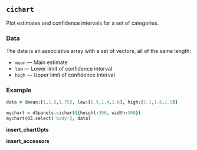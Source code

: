 ## `cichart`

Plot estimates and confidence intervals for a set of categories.

### Data

The data is an associative array with a set of vectors, all of the same length:
- `mean` &mdash; Main estimate
- `low` &mdash; Lower limit of confidence interval
- `high` &mdash; Upper limit of confidence interval

### Example

```coffeescript
data = {mean:[1,1.5,1.75], low:[0.9,1.4,1.6], high:[1.1,1.6,1.9]}

mychart = d3panels.cichart({height:300, width:300})
mychart(d3.select('body'), data)
```

**insert_chartOpts**

**insert_accessors**
